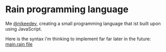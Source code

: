 # Rain programming language

Me [@nikeedev](https://github.com/nikeedev), creating a small programming language that ist built upon using JavaScript. 

Here is the syntax i'm thinking to implement far far later in the future: [main.rain file](test/main.rain)